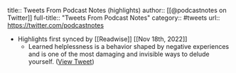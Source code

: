 title:: Tweets From Podcast Notes (highlights)
author:: [[@podcastnotes on Twitter]]
full-title:: "Tweets From Podcast Notes"
category:: #tweets
url:: https://twitter.com/podcastnotes

- Highlights first synced by [[Readwise]] [[Nov 18th, 2022]]
	- Learned helplessness is a behavior shaped by negative experiences and is one of the most damaging and invisible ways to delude yourself. ([View Tweet](https://twitter.com/podcastnotes/status/1318219646865199106))